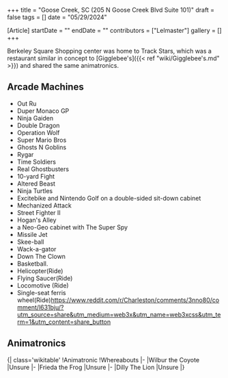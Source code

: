 +++
title = "Goose Creek, SC (205 N Goose Creek Blvd Suite 101)"
draft = false
tags = []
date = "05/29/2024"

[Article]
startDate = ""
endDate = ""
contributors = ["Lelmaster"]
gallery = []
+++


Berkeley Square Shopping center was home to Track Stars, which was a restaurant similar in concept to [Gigglebee's]({{< ref "wiki/Gigglebee's.md" >}}) and shared the same animatronics.

<h2> Arcade Machines </h2>

* Out Ru
* Duper Monaco GP
* Ninja Gaiden
* Double Dragon
* Operation Wolf
* Super Mario Bros
* Ghosts N Goblins
* Rygar
* Time Soldiers
* Real Ghostbusters
* 10-yard Fight
* Altered Beast
* Ninja Turtles
* Excitebike and Nintendo Golf on a double-sided sit-down cabinet
* Mechanized Attack
* Street Fighter II
* Hogan's Alley
* a Neo-Geo cabinet with The Super Spy
* Missile Jet
* Skee-ball
* Wack-a-gator
* Down The Clown
* Basketball. 
* Helicopter(Ride)
* Flying Saucer(Ride)
* Locomotive (Ride)
* Single-seat ferris wheel(Ride)<ref>https://www.reddit.com/r/Charleston/comments/3nno80/comment/l631bju/?utm_source=share&utm_medium=web3x&utm_name=web3xcss&utm_term=1&utm_content=share_button</ref>



<h2> Animatronics </h2>
{| class='wikitable'
!Animatronic
!Whereabouts
|-
|Wilbur the Coyote
|Unsure
|-
|Frieda the Frog
|Unsure
|-
|Dilly The Lion
|Unsure
|}